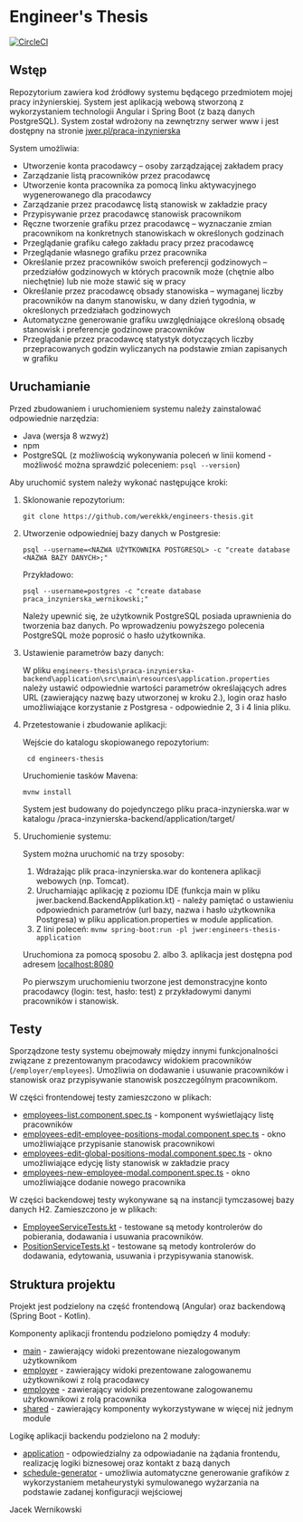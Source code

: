 # Engineer's Thesis
[![CircleCI](https://circleci.com/gh/werekkk/engineers-thesis.svg?style=svg&circle-token=0cad18935bac5ee0aad15d9d2dcae8dc82b4e814)](https://circleci.com/gh/werekkk/engineers-thesis)

## Wstęp
Repozytorium zawiera kod źródłowy systemu będącego przedmiotem mojej pracy inżynierskiej. System jest aplikacją webową stworzoną z wykorzystaniem technologii Angular i Spring Boot (z bazą danych PostgreSQL). System został wdrożony na zewnętrzny serwer www i jest dostępny na stronie [jwer.pl/praca-inzynierska](http://www.jwer.pl/praca-inzynierska)

System umożliwia:
* Utworzenie konta pracodawcy – osoby zarządzającej zakładem pracy
* Zarządzanie listą pracowników przez pracodawcę
* Utworzenie konta pracownika za pomocą linku aktywacyjnego wygenerowanego dla pracodawcy
* Zarządzanie przez pracodawcę listą stanowisk w zakładzie pracy
* Przypisywanie przez pracodawcę stanowisk pracownikom
* Ręczne tworzenie grafiku przez pracodawcę – wyznaczanie zmian pracownikom na konkretnych stanowiskach w określonych godzinach
* Przeglądanie grafiku całego zakładu pracy przez pracodawcę
* Przeglądanie własnego grafiku przez pracownika
* Określanie przez pracowników swoich preferencji godzinowych – przedziałów godzinowych w których pracownik może (chętnie albo niechętnie) lub nie może stawić się w pracy
* Określanie przez pracodawcę obsady stanowiska – wymaganej liczby pracowników na danym stanowisku, w dany dzień tygodnia, w określonych przedziałach godzinowych
* Automatyczne generowanie grafiku uwzględniające określoną obsadę stanowisk i preferencje godzinowe pracowników
* Przeglądanie przez pracodawcę statystyk dotyczących liczby przepracowanych godzin wyliczanych na podstawie zmian zapisanych w grafiku

## Uruchamianie
Przed zbudowaniem i uruchomieniem systemu należy zainstalować odpowiednie narzędzia:
* Java (wersja 8 wzwyż)
* npm
* PostgreSQL (z możliwością wykonywania poleceń w linii komend - możliwość można sprawdzić poleceniem: ```psql --version```)

Aby uruchomić system należy wykonać następujące kroki:
1. Sklonowanie repozytorium:

    ```git clone https://github.com/werekkk/engineers-thesis.git```
    
2. Utworzenie odpowiedniej bazy danych w Postgresie:

    ```psql --username=<NAZWA UŻYTKOWNIKA POSTGRESQL> -c "create database <NAZWA BAZY DANYCH>;"```
    
    Przykładowo:
    
    ```psql --username=postgres -c "create database praca_inzynierska_wernikowski;"```
    
    Należy upewnić się, że użytkownik PostgreSQL posiada uprawnienia do tworzenia baz danych. Po wprowadzeniu powyższego polecenia PostgreSQL może poprosić o hasło użytkownika.
    
3. Ustawienie parametrów bazy danych:

    W pliku ```engineers-thesis\praca-inzynierska-backend\application\src\main\resources\application.properties``` należy ustawić odpowiednie wartości parametrów określających adres URL (zawierający nazwę bazy utworzonej w kroku 2.), login oraz hasło umożliwiające korzystanie z Postgresa - odpowiednie 2, 3 i 4 linia pliku.
    
4. Przetestowanie i zbudowanie aplikacji:

    Wejście do katalogu skopiowanego repozytorium:

    ``` cd engineers-thesis```

    Uruchomienie tasków Mavena:

    ```mvnw install```

    System jest budowany do pojedynczego pliku praca-inzynierska.war w katalogu /praca-inzynierska-backend/application/target/
  
  
5. Uruchomienie systemu:
  
    System można uruchomić na trzy sposoby:

     1. Wdrażając plik praca-inzynierska.war do kontenera aplikacji webowych (np. Tomcat).
     2. Uruchamiając aplikację z poziomu IDE (funkcja main w pliku jwer.backend.BackendApplikation.kt) - należy pamiętać o ustawieniu odpowiednich parametrów (url bazy, nazwa i hasło użytkownika Postgresa) w pliku application.properties w module application.
     3. Z lini poleceń:
     ```mvnw spring-boot:run -pl jwer:engineers-thesis-application```
    
    Uruchomiona za pomocą sposobu 2. albo 3. aplikacja jest dostępna pod adresem [localhost:8080](http://localhost:8080/index.html)
    
    Po pierwszym uruchomieniu tworzone jest demonstracyjne konto pracodawcy (login: test, hasło: test) z przykładowymi danymi pracowników i stanowisk.
  

## Testy
  
Sporządzone testy systemu obejmowały między innymi funkcjonalności związane z prezentowanym pracodawcy widokiem pracowników (```/employer/employees```). Umożliwia on dodawanie i usuwanie pracowników i stanowisk oraz przypisywanie stanowisk poszczególnym pracownikom.
  
W części frontendowej testy zamieszczono w plikach:
  
* [employees-list.component.spec.ts](praca-inzynierska-frontend/src/app/app/components/employer/employees-list/employees-list.component.spec.ts) - komponent wyświetlający listę pracowników
* [employees-edit-employee-positions-modal.component.spec.ts](praca-inzynierska-frontend/src/app/app/components/employer/employees-edit-employee-positions-modal/employees-edit-employee-positions-modal.component.spec.ts) - okno umożliwiające przypisanie stanowisk pracownikowi
* [employees-edit-global-positions-modal.component.spec.ts](praca-inzynierska-frontend/src/app/app/components/employer/employees-edit-global-positions-modal/employees-edit-global-positions-modal.component.spec.ts) - okno umożliwiające edycję listy stanowisk w zakładzie pracy 
* [employees-new-employee-modal.component.spec.ts](praca-inzynierska-frontend/src/app/app/components/employer/employees-new-employee-modal/employees-new-employee-modal.component.spec.ts) - okno umożliwiające dodanie nowego pracownika

W części backendowej testy wykonywane są na instancji tymczasowej bazy danych H2. Zamieszczono je w plikach:

* [EmployeeServiceTests.kt](praca-inzynierska-backend/application/src/test/kotlin/jwer/backend/EmployeeServiceTests.kt) - testowane są metody kontrolerów do pobierania, dodawania i usuwania pracowników.
* [PositionServiceTests.kt](praca-inzynierska-backend/application/src/test/kotlin/jwer/backend/PositionServiceTests.kt) - testowane są metody kontrolerów do dodawania, edytowania, usuwania i przypisywania stanowisk.

## Struktura projektu

Projekt jest podzielony na część frontendową (Angular) oraz backendową (Spring Boot - Kotlin).

Komponenty aplikacji frontendu podzielono pomiędzy 4 moduły:

* [main](praca-inzynierska-frontend/src/app/app/components/main) - zawierający widoki prezentowane niezalogowanym użytkownikom
* [employer](praca-inzynierska-frontend/src/app/app/components/employer) - zawierający widoki prezentowane zalogowanemu użytkownikowi z rolą pracodawcy
* [employee](praca-inzynierska-frontend/src/app/app/components/employee) - zawierający widoki prezentowane zalogowanemu użytkownikowi z rolą pracownika
* [shared](praca-inzynierska-frontend/src/app/app/components/shared) - zawierający komponenty wykorzystywane w więcej niż jednym module

Logikę aplikacji backendu podzielono na 2 moduły:

* [application](praca-inzynierska-backend/application) - odpowiedzialny za odpowiadanie na żądania frontendu, realizację logiki biznesowej oraz kontakt z bazą danych
* [schedule-generator](praca-inzynierska-backend/schedule-generator) - umożliwia automatyczne generowanie grafików z wykorzystaniem metaheurystyki symulowanego wyżarzania na podstawie zadanej konfiguracji wejściowej 


Jacek Wernikowski
